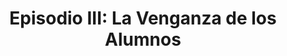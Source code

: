 ---
layout: episode
title: 'Episodio III: La Venganza de los Alumnos'
permalink: /episodio-iii
category-filter:
   - Episodio III
---